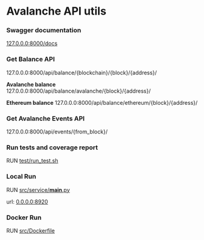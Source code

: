 # Avalanche API utils

### Swagger documentation
[127.0.0.0:8000/docs](127.0.0.0:8000/docs)

### Get Balance API
127.0.0.0:8000/api/balance/{blockchain}/{block}/{address}/

**Avalanche balance** 127.0.0.0:8000/api/balance/avalanche/{block}/{address}/

**Ethereum balance** 127.0.0.0:8000/api/balance/ethereum/{block}/{address}/

### Get Avalanche Events API
127.0.0.0:8000/api/events/{from_block}/

### Run tests and coverage report
RUN [test/run_test.sh](test/run_test.sh)

### Local Run
RUN [src/service/__main__.py](src/service/__main__.py)

url: [0.0.0.0:8920](http://0.0.0.0:8920/)

### Docker Run
RUN [src/Dockerfile](src/Dockerfile)